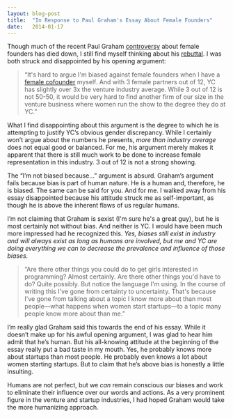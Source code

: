 ```yaml
---
layout: blog-post
title:  "In Response to Paul Graham's Essay About Female Founders"
date:   2014-01-17
---
```


Though much of the recent Paul Graham [controversy](http://valleywag.gawker.com/paul-graham-says-women-havent-been-hacking-for-the-pa-1490581236) about female founders has died down, I still find myself thinking about his [rebuttal](http://paulgraham.com/ff.html).  I was both struck and disappointed by his opening argument: 

>“It's hard to argue I'm biased against female founders when I have a [female cofounder](https://www.youtube.com/watch?v=KQJ6zsNCA-4) myself. And with 3 female partners out of 12, YC has slightly over 3x the venture industry average. While 3 out of 12 is not 50-50, it would be very hard to find another firm of our size in the venture business where women run the show to the degree they do at YC.”

What I find disappointing about this argument is the degree to which he is attempting to justify YC’s obvious gender discrepancy. While I certainly won’t argue about the numbers he presents, *more than industry average* does not equal good or balanced. For me, his argument merely makes it apparent that there is still much work to be done to increase female representation in this industry. 3 out of 12 is not a strong showing.

The “I’m not biased because…” argument is absurd. Graham’s argument fails because bias is part of human nature. He is a human and, therefore, he is biased. The same can be said for you. And for me. I walked away from his essay disappointed because his attitude struck me as self-important, as though he is above the inherent flaws of us regular humans.

I’m not claiming that Graham is sexist (I'm sure he's a great guy), but he is most certainly not without bias. And neither is YC. I would have been much more impressed had he recognized this. *Yes, biases still exist in industry and will always exist as long as humans are involved, but me and YC are doing everything we can to decrease the prevalence and influence of those biases.*

>“Are there other things you could do to get girls interested in programming? Almost certainly. Are there other things you'd have to do? Quite possibly. But notice the language I'm using. In the course of writing this I've gone from certainty to uncertainty. That's because I've gone from talking about a topic I know more about than most people—what happens when women start startups—to a topic many people know more about than me.”

I’m really glad Graham said this towards the end of his essay. While it doesn’t make up for his awful opening argument, I was glad to hear him admit that he’s human. But his all-knowing attitude at the beginning of the essay really put a bad taste in my mouth. Yes, he probably knows more about startups than most people. He probably even knows a lot about women starting startups. But to claim that he’s above bias is honestly a little insulting. 

Humans are not perfect, but we *can* remain conscious our biases and work to eliminate their influence over our words and actions. As a very prominent figure in the venture and startup industries, I had hoped Graham would take the more humanizing approach. 

